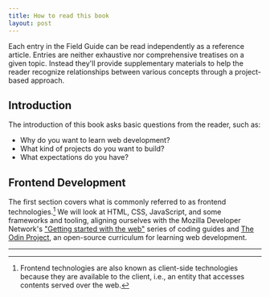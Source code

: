 ```yaml
---
title: How to read this book
layout: post
---
```


Each entry in the Field Guide can be read independently as a reference article. 
Entries are neither exhaustive nor comprehensive treatises on a given topic.
Instead they'll provide supplementary materials to help the reader recognize 
relationships between various concepts through a project-based approach. 

## Introduction

The introduction of this book asks basic questions from the reader, such as:

- Why do you want to learn web development?
- What kind of projects do you want to build?
- What expectations do you have?

## Frontend Development

The first section covers what is commonly referred to as frontend technologies.[^1] 
We will look at HTML, CSS, JavaScript, and some frameworks and tooling, aligning
ourselves with the Mozilla Developer Network's ["Getting started with the web"](https://developer.mozilla.org/en-US/docs/Learn/Getting_started_with_the_web) series of coding guides and [The Odin Project](https://theodinproject.com), an open-source curriculum for learning web development.

---

[^1]: Frontend technologies are also known as client-side technologies because they are available to the client, i.e., an entity that accesses contents served over the web. 